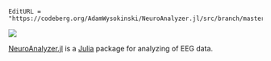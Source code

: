 ```@meta
EditURL = "https://codeberg.org/AdamWysokinski/NeuroAnalyzer.jl/src/branch/master/docs/src/index.md"
```

![](assets/neuroanalyzer.png)

[NeuroAnalyzer.jl](https://codeberg.org/AdamWysokinski/NeuroAnalyzer.jl) is a [Julia](https://julialang.org) package for analyzing of EEG data.
